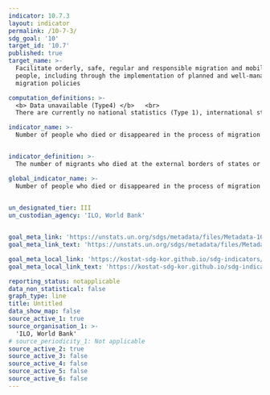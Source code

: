 ```yaml
---
indicator: 10.7.3
layout: indicator
permalink: /10-7-3/
sdg_goal: '10'
target_id: '10.7'
published: true
target_name: >-
  Facilitate orderly, safe, regular and responsible migration and mobility of
  people, including through the implementation of planned and well-managed
  migration policies

computation_definitions: >-
  <b> Data unavailable (Type4) </b>   <br>
  There are currently no national statistics (Type 1), international statistics (Type 2), or alternative national statistics (Type 3) available. The Data of Type 1, type 2, or type 3 can be also included in case of temporary unavailability.

indicator_name: >-
  Number of people who died or disappeared in the process of migration towards an international destination


indicator_definition: >-
  The number of migrants who died at the external borders of states or in the process of migration towards an international destination, based on the Missing Migrants Project (MMP) data. 

global_indicator_name: >-
  Number of people who died or disappeared in the process of migration towards an international destination
  

un_designated_tier: III
un_custodian_agency: 'ILO, World Bank'


goal_meta_link: 'https://unstats.un.org/sdgs/metadata/files/Metadata-10-07-03.pdf'
goal_meta_link_text: 'https://unstats.un.org/sdgs/metadata/files/Metadata-10-07-03.pdf'

goal_meta_local_link: 'https://kostat-sdg-kor.github.io/sdg-indicators/public/data/Metadata-10-07-03_ENG.pdf'
goal_meta_local_link_text: 'https://kostat-sdg-kor.github.io/sdg-indicators/public/data/Metadata-10-07-03_ENG.pdf'

reporting_status: notapplicable
data_non_statistical: false
graph_type: line
title: Untitled
data_show_map: false
source_active_1: true
source_organisation_1: >-
  'ILO, World Bank'
# source_periodicity_1: Not applicable
source_active_2: true
source_active_3: false
source_active_4: false
source_active_5: false
source_active_6: false
---
```

